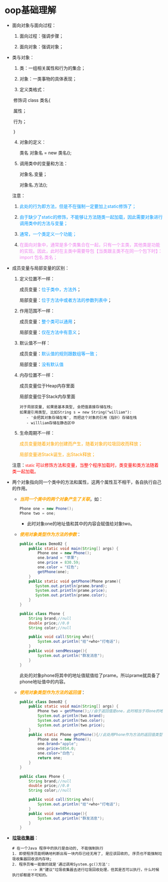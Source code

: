 # oop基础理解

- 面向对象与面向过程：

  1. 面向过程：强调步骤；

  2. 面向对象：强调对象；

- 类与对象：

  1. 类：一组相关属性和行为的集合；

  2. 对象：一类事物的具体表现；

  3. 定义类格式：

  ​	修饰词  class  类名{

  ​			属性；

  ​			行为；

  ​	} 

  4. 对象的定义：

     类名   对象名 = new  类名();

  5. 调用类中的变量和方法：

     对象名.变量；

     对象名.方法();

  
  注意：
  
  1. <font color="#0099ff">此处的行为即方法，但是不在强制一定要加上static修饰了；</font>
  
  2. <font color="#0099ff">由于缺少了static的修饰，不能够让方法随类一起加载，因此需要对象进行调用类中的方法与变量；</font>
  3. <font color="#0099ff">通常，一个类定义一个功能；</font>
  4. <span style='color:violet'>在面向对象中，通常是多个类集合在一起，只有一个主类，其他类是功能的实现。因此，此时在主类中需要导包【当类跟主类不在同一个包下时】：import   包名.类名；</span>
  
- 成员变量与局部变量的区别：

  1. 定义位置不一样：

     成员变量：<font color="#0099ff">位于类中，方法外</font>；

     局部变量：<font color="#0099ff">位于方法中或者方法的参数列表中</font>；

  2. 作用范围不一样：

     成员变量：<font color="#0099ff">整个类可以通用</font>；

     局部变量：<font color="#0099ff">仅在方法中有意义</font>；

  3. 默认值不一样：

     成员变量：<font color="#0099ff">默认值的规则跟数组等一致；</font>

     局部变量：<font color="#0099ff">没有默认值</font>

  4. 内存位置不一样：

     成员变量位于Heap内存里面

     局部变量位于Stack内存里面

     ```apl
     对于局部变量, 如果是基本类型, 会把值直接存储在栈;
     如果是引用类型, 比如String s = new String("william"):
     	- '会把其对象存储在堆', 而把这个对象的引用（指针）存储在栈
     	- willliam存储在静态区中
     ```

  5. 生命周期不一样：

     <span Style='color:orange'>成员变量随着对象的创建而产生，随着对象的垃圾回收而释放；</span>

     <span style='color:orange'>局部变量进Stack诞生，出Stack释放；</span>

  注意：<span style='color:red;background:背景颜色;font-size:文字大小;font-family:字体;'>static 可以修饰方法和变量，当整个程序加载时，类变量和类方法随着类一起加载。</span>

- 两个对象指向同一个类中的方法和属性，这两个属性互不相干，各自执行自己的作用。

  - <span style ='color:orange'>***当同一个类中的两个对象产生了关联***</span>，如：

    ```java
    Phone one = new Pnone();
    Phone two = one;
    ```

    - 此时对象one的地址值和其中的内容会赋值给对象two。

  - <span style='color:orange'>***使用对象类型作为方法的参数***</span>：

    ```java
    public class Demo02 {
        public static void main(String[] args) {
            Phone one = new Phone();
            one.brand = "苹果";
            one.price = 830.59;
            one.color = "红色";
            getPhone(one);
        }
        public static void getPhone(Phone prame){
           System.out.println(prame.brand);
           System.out.println(prame.price);
           System.out.println(prame.color);
        }
    }
    ```

    ```java
    public class Phone {
        String brand;//null
        double price;//0.0
        String color;//null
    
        public void call(String who){
            System.out.println("给"+who+"打电话");
        }
        public void sendMessage(){
            System.out.println("群发消息");
        }
    }
    ```

    此处的对象phone将其中的地址值赋值给了prame。所以prame就具备了phone地址值中的内容。

  - <span style='color:orange'>***使用对象类型作为方法的返回值***</span>：

    ```java
    public class Demo02 {
        public static void main(String[] args) {
            Phone two = getPhone();//由于返回值是one，此时相当于将one的地址值赋值给two
            System.out.println(two.brand);
            System.out.println(two.color);
            System.out.println(two.price);
        }
        public static Phone getPhone(){//此处用Phone作为方法的返回值类型，返回是one
            Phone one = new Phone();
            one.brand="apple";
            one.price=5854.0;
            one.color="白色";
            return one;
        }
    }
    ```

    ```java
    public class Phone {
        String brand;//null
        double price;//0.0
        String color;//null
    
        public void call(String who){
            System.out.println("给"+who+"打电话");
        }
        public void sendMessage(){
            System.out.println("群发消息");
        }
    }
    ```

- **<u>垃圾收集器</u>**：

  ```apl
  # 在一个Java 程序中的执行是自动的, 不能强制执行
  1. 即使程序员能明确地判断出有一块内存已经无用了, 是应该回收的, 序员也不能强制垃圾收集器回收该内存块;
  2. 程序员唯一能做的就是'通过调用System.gc()方法':
         ---> 来"建议"垃圾收集器去进行垃圾回收处理，但其是否可以执行，什么时候执行却都是不可知的。
  ```
